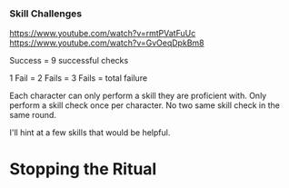 ### Skill Challenges
https://www.youtube.com/watch?v=rmtPVatFuUc
https://www.youtube.com/watch?v=GvOeqDpkBm8

Success = 9 successful checks

1 Fail =
2 Fails =
3 Fails = total failure

Each character can only perform a skill they are proficient with. Only perform a skill check once per character. No two same skill check in the same round.

I'll hint at a few skills that would be helpful.
# Stopping the Ritual
